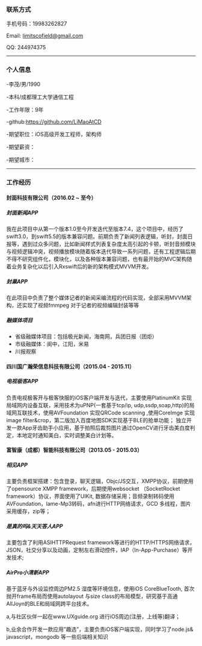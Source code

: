 ### 联系方式

手机号码：19983262827

Email: limitscofield@gmail.com

QQ: 244974375

------



### 个人信息

-李茂/男/1990

-本科/成都理工大学通信工程

-工作年限：9年

-github:https://github.com/LiMaoAtCD

-期望职位：iOS高级开发工程师，架构师

-期望薪资：

-期望城市：

------

### 工作经历

#### 封面科技有限公司（2016.02 ~ 至今）

##### 封面新闻APP

我在此项目中从第一个版本1.0至今开发迭代至版本7.4，这个项目中，经历了swift3.0，到swift5.5的版本兼容问题。前期负责了新闻列表逻辑，听封，封面日报等，遇到过众多问题，比如新闻样式列表复杂度太高引起的卡顿，听封音频模块与视频逻辑冲突，视频播放模块随着版本迭代导致一系列问题，还有工程逻辑后期不得不研究组件化，模块化，以及各种版本兼容问题，也有最开始的MVC架构随着业务复杂化以后引入Rxswift后的新的架构模式MVVM开发。

##### 封巢APP

在此项目中负责了整个媒体记者的新闻采编流程的代码实现，全部采用MVVM架构，还实现了视频fmmpeg 对于记者的视频编辑封装等等

##### 融媒体项目

- 省级融媒体项目：包括极光新闻，海南网，兵团日报（团炬）
- 市级融媒体：阆中，江阳，米易
- 川报观察

#### 四川国广瀚荣信息科技有限公司（2015.04 - 2015.11）

##### 电视极客APP

负责电视极客开与极客快服的iOS客户端开发与迭代，主要使用PlatinumKit 实现局域网内设备互联，采用技术为uPNP(一套基于tcp/ip, udp,ssdp,soap,http)的局域网互联技术，使用AVFoundation 实现QRCode scanning ,使用CoreImge 实现image filter&crop，第二版加入百度地图SDK实现基于BLE的抢单功能；
独立开发一款App牙齿助手小应用，基于拍照后裁剪图片通过OpenCV进行牙齿美白度判定，本地定时通知美白，实时调整美白计划等。

#### 富智康（成都）智能科技有限公司（2013.05 - 2015.03）

##### 相见APP

主要负责框架搭建：包含登录，聊天逻辑，Objc/JS交互，XMPP协议，前期使用了opensource XMPP framework，后期使用websocket （SocketRocket framework）协议，界面使用了UIKit, 数据存储采用；音频录制转码使用AVFoundation，lame-Mp3转码，afn进行HTTP网络请求，GCD 多线程，图片采用缓存，zip等；

##### 是真的吗&天天答人APP

主要包含了利用ASIHTTPRequest framework等进行的HTTP/HTTPS网络请求，JSON，社交分享以及动画，定制左右滑动控件，IAP（In-App-Purchase）等开发技术;

##### AirPro小清新APP

基于蓝牙与外设监控周边PM2.5 湿度等环境信息，使用iOS CoreBlueTooth, 首次抛开frame布局而使用autolayout 与size class的布局模型，研究基于高通AllJoyn的BLE和局域网跨平台技术。

a,与社区伙伴一起在www.UXguide.org 进行iOS周边(注册，上线等)翻译；

b,业余合作开发一款应用”趣选”，主要负责iOS客户端实现，同时学习了node.js& javascript，mongodb 等一些后端相关知识
